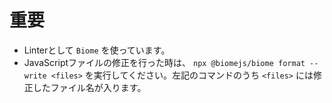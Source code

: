 # 重要

- Linterとして `Biome` を使っています。
- JavaScriptファイルの修正を行った時は、 `npx @biomejs/biome format --write <files>` を実行してください。左記のコマンドのうち `<files>` には修正したファイル名が入ります。
